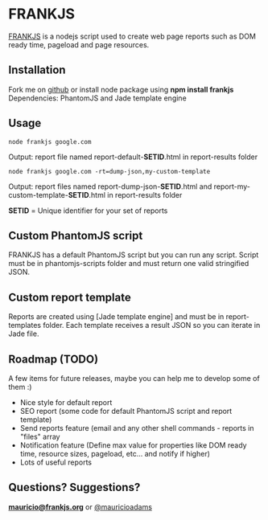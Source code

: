 FRANKJS
====================================
[FRANKJS] is a nodejs script used to create web page reports such as DOM ready time, pageload and page resources.

## Installation
Fork me on [github] or install node package using **npm install frankjs**
Dependencies: PhantomJS and Jade template engine

## Usage
```
node frankjs google.com
```

Output: report file named report-default-**SETID**.html in report-results folder

```
node frankjs google.com -rt=dump-json,my-custom-template
```

Output: report files named report-dump-json-**SETID**.html and report-my-custom-template-**SETID**.html in report-results folder

**SETID** = Unique identifier for your set of reports

## Custom PhantomJS script

FRANKJS has a default PhantomJS script but you can run any script.
Script must be in phantomjs-scripts folder and must return one valid stringified JSON.

## Custom report template
Reports are created using [Jade template engine] and must be in report-templates folder.
Each template receives a result JSON so you can iterate in Jade file.

## Roadmap (TODO)
A few items for future releases, maybe you can help me to develop some of them :)
- Nice style for default report 
- SEO report (some code for default PhantomJS script and report template)
- Send reports feature (email and any other shell commands - reports in "files" array
- Notification feature (Define max value for properties like DOM ready time, resource sizes, pageload, etc... and notify if higher)
- Lots of useful reports 

## Questions? Suggestions?
**mauricio@frankjs.org** or [@mauricioadams]

[github]: https://github.com/mauricioadams/frankjs
[FRANKJS]: http://frankjs.org
[@mauricioadams]: http://twitter.com/mauricioadams
